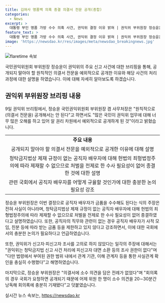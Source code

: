 ```yaml
---
title: 김여사 명품백 의혹 종결 의결서 전문 공개(종합)
categories:
  - News
excerpt: >
  대통령 부인 명품 가방 수수 의혹 사건, 권익위 결정 이유 밝혀 | 권익위 부위원장 정승윤은 청탁금지법상 제재규정 없어 처벌 필요성 없다고 설명. 결정은 공직자 배우자의 금품 수수 주장과 관련한 것이며, 규구 필요성에 대한 국회 논의 필요성 강조. 권익위 결정과 관련된 브리핑을 통해 금품 수수 의혹에 대한 사실관계 확인 강조.
feature_text: >
  대통령 부인 명품 가방 수수 의혹 사건, 권익위 결정 이유 밝혀 | 권익위 부위원장 정승윤은 청탁금지법상 제재규정 없어 처벌 필요성 없다고 설명. 결정은 공직자 배우자의 금품 수수 주장과 관련한 것이며, 규구 필요성에 대한 국회 논의 필요성 강조. 권익위 결정과 관련된 브리핑을 통해 금품 수수 의혹에 대한 사실관계 확인 강조.
image: 'https://newsdao.kr/res/images/meta/newsdao_breakingnews.jpg'
---
```


<p><img src="https://newsdao.kr/res/images/meta/newsdao_breakingnews.jpg" alt="flaretime 속보" /></p>

<p>국민권익위원회 부위원장 정승윤이 권익위의 주요 신고 사건에 대한 브리핑을 통해, 공개되지 말아야 할 원칙적인 의결서 전문을 예외적으로 공개한 이유와 해당 사건의 처리과정에 대한 설명을 하였습니다. 이에 대해 자세히 알아보도록 하겠습니다.</p>

<h2 data-ke-size="size26">권익위 부위원장 브리핑 내용</h2>

<p data-ke-size="size16">9일 권익위 브리핑에서, 정승윤 국민권익위원회 부위원장 겸 사무처장은 "원칙적으로 (의결서 전문을) 공개해서는 안 된다"고 하면서도 "많은 국민이 권익위 업무에 대해 너무 많은 오해를 하고 있어 알 권리 차원에서 예외적으로 공개하게 된 것"이라고 밝혔습니다.</p>

<table>
  <tr>
    <td style="text-align: center; height: 17px;"><b>주요 내용</b></td>
  </tr>
  <tr>
    <td style="text-align: center; height: 17px;">공개되지 말아야 할 의결서 전문을 예외적으로 공개한 이유에 대해 설명</td>
  </tr>
  <tr>
    <td style="text-align: center; height: 17px;">청탁금지법상 제재 규정이 없는 공직자 배우자에 대해 헌법의 죄형법정주의에 따라 제재할 수 없으므로 처벌을 전제로 한 수사 필요성이 없어 종결한 것에 대한 설명</td>
  </tr>
  <tr>
    <td style="text-align: center; height: 17px;">관련 국회에서 공직자 배우자를 어떻게 규율할 것인가에 대한 충분한 논의 필요성 강조</td>
  </tr>
</table>

<p data-ke-size="size16">정승윤 부위원장은 이번 결정으로 공직자 배우자가 금품을 수수해도 된다는 식의 주장은 전혀 사실이 아니라며, 청탁금지법상 제재 규정이 없는 공직자 배우자에 대해 헌법의 죄형법정주의에 따라 제재할 수 없으므로 처벌을 전제로 한 수사 필요성이 없어 종결하였다고 설명하였습니다. 또한, 공직자의 직무와 관련이 없는 경우 공직자 배우자가 사적 모임, 친분 등에 따라 받는 금품 등을 제한하고 있지 않다고 강조하면서, 이에 대한 국회에서의 충분한 논의가 필요하다고 언급하였습니다.</p>

<p data-ke-size="size16">또한, 권익위가 신고자·피신고자 조사를 고의로 하지 않았다는 일각의 주장에 대해서는 "권익위는 청탁금지법 신고 사건 처리에 피신고자 대면 소환 등의 조사 권한이 없다"며 "다만 법령에서 부여된 권한 범위 내에서 관계 기관, 이해 관계자 등을 통한 사실관계 확인을 충실히 수행했다"고 해명하였습니다.</p>

<p data-ke-size="size16">마지막으로, 정승윤 부위원장은 "의결서에 소수 의견을 담은 전례가 없었다"며 "회의록의 경우 국회가 요청하면 공개되기 때문에 어제 위원 한 명이 소수 의견을 20∼30분간 낭독해 회의록에 충분히 기재됐다"고 덧붙였습니다.</p>
실시간 뉴스 속보는, <a href="https://newsdao.kr" rel="dofollow">https://newsdao.kr</a>



